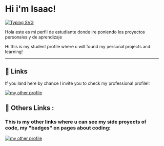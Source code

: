 # Hi i'm Isaac!

[![Typing SVG](https://readme-typing-svg.herokuapp.com?font=Raleway&color=%23997FFF&lines=FrontEnd+Developer;Backend+Developer+in+process+%F0%9F%92%BB;blockchain)](https://git.io/typing-svg)

<p>Hola este es mi perfil de estudiante donde ire poniendo los proyectos personales y de aprendizaje</p>
<p>Hi this is my student profile where u will found my personal projects and learning!</p>
<hr>

## 🔗 Links
If you land here by chance I invite you to check my professional  profile!: 

[![my other profile](https://img.shields.io/badge/github-000?style=for-the-badge&logo=github&logoColor=white)](https://github.com/BigBitDev)
<br/>

## 🔗  Others Links :
### This is my other links where u can see my side proyects of code, my "badges" on pages about coding:
[![my other profile](https://img.shields.io/badge/Replit-000?style=for-the-badge&logo=replit&logoColor=white)](https://replit.com/@BigBitDev/)

